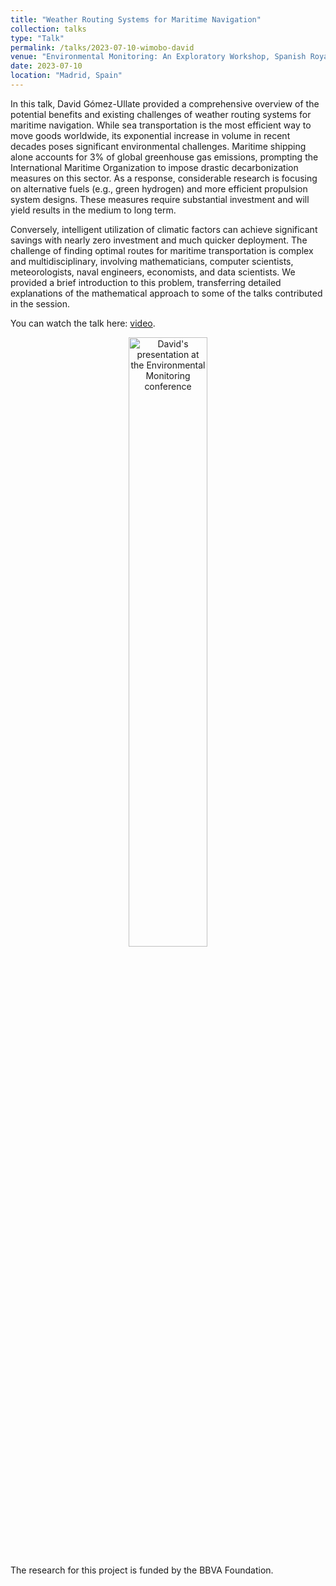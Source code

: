 ```yaml
---
title: "Weather Routing Systems for Maritime Navigation"
collection: talks
type: "Talk"
permalink: /talks/2023-07-10-wimobo-david
venue: "Environmental Monitoring: An Exploratory Workshop, Spanish Royal Academy of Science"
date: 2023-07-10
location: "Madrid, Spain"
---
```


In this talk, David Gómez-Ullate provided a comprehensive overview of the potential benefits and existing challenges of weather routing systems for maritime navigation. While sea transportation is the most efficient way to move goods worldwide, its exponential increase in volume in recent decades poses significant environmental challenges. Maritime shipping alone accounts for 3% of global greenhouse gas emissions, prompting the International Maritime Organization to impose drastic decarbonization measures on this sector. As a response, considerable research is focusing on alternative fuels (e.g., green hydrogen) and more efficient propulsion system designs. These measures require substantial investment and will yield results in the medium to long term.

Conversely, intelligent utilization of climatic factors can achieve significant savings with nearly zero investment and much quicker deployment. The challenge of finding optimal routes for maritime transportation is complex and multidisciplinary, involving mathematicians, computer scientists, meteorologists, naval engineers, economists, and data scientists. We provided a brief introduction to this problem, transferring detailed explanations of the mathematical approach to some of the talks contributed in the session.

You can watch the talk here: [video](https://www.youtube.com/watch?v=i6BFsdg-AVw&t=1639s).

<p align="center"><a href="https://www.youtube.com/watch?v=i6BFsdg-AVw&t=1639s"><img src="https://weather-routing-research.github.io/images/2023-07-10-david.JPEG" alt="David's presentation at the Environmental Monitoring conference" width="50%"/></a></p>

The research for this project is funded by the BBVA Foundation.